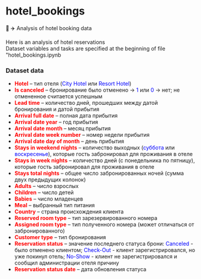 # hotel_bookings
:hotel: :airplane: Analysis of hotel booking data

Here is an analysis of hotel reservations <br/>
Dataset variables and tasks are specified at the beginning of file "hotel_bookings.ipynb


### Dataset data ### 

* <span style="color:red"><b>Hotel</b></span> – тип отеля (<span style="color:blue">City Hotel</span> или <span style="color:blue">Resort Hotel</span>)  
* <span style="color:red"><b>Is canceled</b></span> – бронирование было отменено -> <span style="color:blue">1</span> или <span style="color:blue">0</span> -> нет; не отмененное считается успешным
* <span style="color:red"><b>Lead time</b></span> – количество дней, прошедших между датой бронирования и датой прибытия  
* <span style="color:red"><b>Arrival full date</b></span> – полная дата прибытия
* <span style="color:red"><b>Arrival date year</b></span> – год прибытия  
* <span style="color:red"><b>Arrival date month</b></span> – месяц прибытия  
* <span style="color:red"><b>Arrival date week number</b></span> – номер недели прибытия
* <span style="color:red"><b>Arrival date day of month</b></span> – день прибытия
* <span style="color:red"><b>Stays in weekend nights</b></span> – количество выходных (<span style="color:blue">суббота</span> или <span style="color:blue">воскресенье</span>), которые гость забронировал для проживания в отеле
* <span style="color:red"><b>Stays in week nights</b></span> – количество дней (с понедельника по пятницу), которые гость забронировал для проживания в отеле
* <span style="color:red"><b>Stays total nights</b></span> – общее число забронированных ночей (сумма двух предыдущих колонок)
* <span style="color:red"><b>Adults</b></span> – число взрослых
* <span style="color:red"><b>Children</b></span> – число детей
* <span style="color:red"><b>Babies</b></span> – число младенцев 
* <span style="color:red"><b>Meal</b></span> – выбранный тип питания
* <span style="color:red"><b>Country</b></span> – страна происхождения клиента
* <span style="color:red"><b>Reserved room type</b></span> – тип зарезервированного номера
* <span style="color:red"><b>Assigned room type</b></span> – тип полученного номера (может отличаться от забронированного)
* <span style="color:red"><b>Customer type</b></span> – тип бронирования
* <span style="color:red"><b>Reservation status</b></span> – значение последнего статуса брони: <span style="color:blue">Canceled</span> - было отменено клиентом; <span style="color:blue">Check-Out</span> - клиент зарегистрировался, но уже покинул отель; <span style="color:blue">No-Show</span> - клиент не зарегистрировался и сообщил администрации отеля причину
* <span style="color:red"><b>Reservation status date</b></span> – дата обновления статуса
